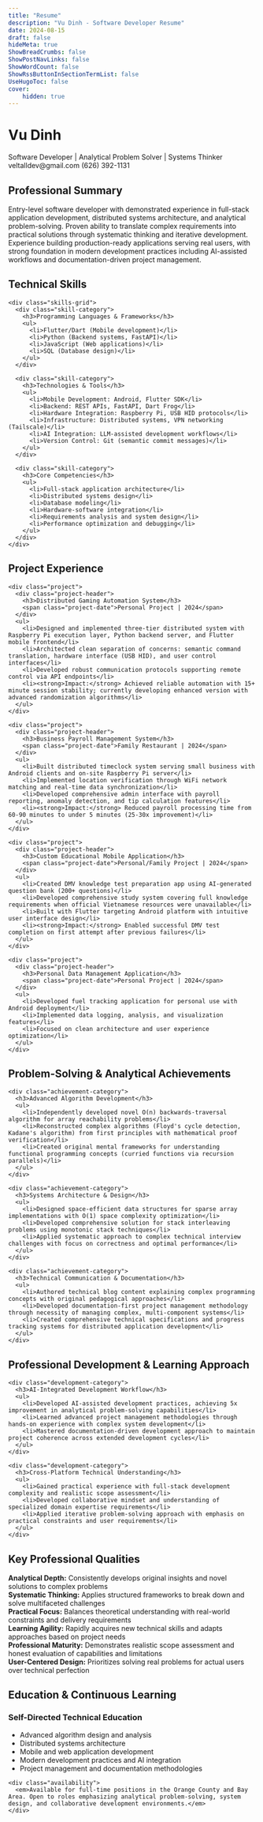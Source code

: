 ```yaml
---
title: "Resume"
description: "Vu Dinh - Software Developer Resume"
date: 2024-08-15
draft: false
hideMeta: true
ShowBreadCrumbs: false
ShowPostNavLinks: false
ShowWordCount: false
ShowRssButtonInSectionTermList: false
UseHugoToc: false
cover:
    hidden: true
---
```


<div class="resume-container">
  <div class="resume-header">
    <div class="resume-header-top">
      <div class="resume-header-left">
        <h1>Vu Dinh</h1>
        <div class="resume-subtitle">Software Developer | Analytical Problem Solver | Systems Thinker</div>
      </div>
      <div class="resume-contact">
        <span>veltalldev@gmail.com</span>
        <span>(626) 392-1131</span>
      </div>
    </div>
  </div>

  <section class="resume-section">
    <h2>Professional Summary</h2>
    <p>Entry-level software developer with demonstrated experience in full-stack application development, distributed systems architecture, and analytical problem-solving. Proven ability to translate complex requirements into practical solutions through systematic thinking and iterative development. Experience building production-ready applications serving real users, with strong foundation in modern development practices including AI-assisted workflows and documentation-driven project management.</p>
  </section>

  <section class="resume-section">
    <h2>Technical Skills</h2>
    
    <div class="skills-grid">
      <div class="skill-category">
        <h3>Programming Languages & Frameworks</h3>
        <ul>
          <li>Flutter/Dart (Mobile development)</li>
          <li>Python (Backend systems, FastAPI)</li>
          <li>JavaScript (Web applications)</li>
          <li>SQL (Database design)</li>
        </ul>
      </div>
      
      <div class="skill-category">
        <h3>Technologies & Tools</h3>
        <ul>
          <li>Mobile Development: Android, Flutter SDK</li>
          <li>Backend: REST APIs, FastAPI, Dart Frog</li>
          <li>Hardware Integration: Raspberry Pi, USB HID protocols</li>
          <li>Infrastructure: Distributed systems, VPN networking (Tailscale)</li>
          <li>AI Integration: LLM-assisted development workflows</li>
          <li>Version Control: Git (semantic commit messages)</li>
        </ul>
      </div>
      
      <div class="skill-category">
        <h3>Core Competencies</h3>
        <ul>
          <li>Full-stack application architecture</li>
          <li>Distributed systems design</li>
          <li>Database modeling</li>
          <li>Hardware-software integration</li>
          <li>Requirements analysis and system design</li>
          <li>Performance optimization and debugging</li>
        </ul>
      </div>
    </div>
  </section>

  <section class="resume-section">
    <h2>Project Experience</h2>
    
    <div class="project">
      <div class="project-header">
        <h3>Distributed Gaming Automation System</h3>
        <span class="project-date">Personal Project | 2024</span>
      </div>
      <ul>
        <li>Designed and implemented three-tier distributed system with Raspberry Pi execution layer, Python backend server, and Flutter mobile frontend</li>
        <li>Architected clean separation of concerns: semantic command translation, hardware interface (USB HID), and user control interfaces</li>
        <li>Developed robust communication protocols supporting remote control via API endpoints</li>
        <li><strong>Impact:</strong> Achieved reliable automation with 15+ minute session stability; currently developing enhanced version with advanced randomization algorithms</li>
      </ul>
    </div>

    <div class="project">
      <div class="project-header">
        <h3>Business Payroll Management System</h3>
        <span class="project-date">Family Restaurant | 2024</span>
      </div>
      <ul>
        <li>Built distributed timeclock system serving small business with Android clients and on-site Raspberry Pi server</li>
        <li>Implemented location verification through WiFi network matching and real-time data synchronization</li>
        <li>Developed comprehensive admin interface with payroll reporting, anomaly detection, and tip calculation features</li>
        <li><strong>Impact:</strong> Reduced payroll processing time from 60-90 minutes to under 5 minutes (25-30x improvement)</li>
      </ul>
    </div>

    <div class="project">
      <div class="project-header">
        <h3>Custom Educational Mobile Application</h3>
        <span class="project-date">Personal/Family Project | 2024</span>
      </div>
      <ul>
        <li>Created DMV knowledge test preparation app using AI-generated question bank (200+ questions)</li>
        <li>Developed comprehensive study system covering full knowledge requirements when official Vietnamese resources were unavailable</li>
        <li>Built with Flutter targeting Android platform with intuitive user interface design</li>
        <li><strong>Impact:</strong> Enabled successful DMV test completion on first attempt after previous failures</li>
      </ul>
    </div>

    <div class="project">
      <div class="project-header">
        <h3>Personal Data Management Application</h3>
        <span class="project-date">Personal Project | 2024</span>
      </div>
      <ul>
        <li>Developed fuel tracking application for personal use with Android deployment</li>
        <li>Implemented data logging, analysis, and visualization features</li>
        <li>Focused on clean architecture and user experience optimization</li>
      </ul>
    </div>
  </section>

  <section class="resume-section">
    <h2>Problem-Solving & Analytical Achievements</h2>
    
    <div class="achievement-category">
      <h3>Advanced Algorithm Development</h3>
      <ul>
        <li>Independently developed novel O(n) backwards-traversal algorithm for array reachability problems</li>
        <li>Reconstructed complex algorithms (Floyd's cycle detection, Kadane's algorithm) from first principles with mathematical proof verification</li>
        <li>Created original mental frameworks for understanding functional programming concepts (curried functions via recursion parallels)</li>
      </ul>
    </div>

    <div class="achievement-category">
      <h3>Systems Architecture & Design</h3>
      <ul>
        <li>Designed space-efficient data structures for sparse array implementations with O(1) space complexity optimization</li>
        <li>Developed comprehensive solution for stack interleaving problems using monotonic stack techniques</li>
        <li>Applied systematic approach to complex technical interview challenges with focus on correctness and optimal performance</li>
      </ul>
    </div>

    <div class="achievement-category">
      <h3>Technical Communication & Documentation</h3>
      <ul>
        <li>Authored technical blog content explaining complex programming concepts with original pedagogical approaches</li>
        <li>Developed documentation-first project management methodology through necessity of managing complex, multi-component systems</li>
        <li>Created comprehensive technical specifications and progress tracking systems for distributed application development</li>
      </ul>
    </div>
  </section>

  <section class="resume-section">
    <h2>Professional Development & Learning Approach</h2>
    
    <div class="development-category">
      <h3>AI-Integrated Development Workflow</h3>
      <ul>
        <li>Developed AI-assisted development practices, achieving 5x improvement in analytical problem-solving capabilities</li>
        <li>Learned advanced project management methodologies through hands-on experience with complex system development</li>
        <li>Mastered documentation-driven development approach to maintain project coherence across extended development cycles</li>
      </ul>
    </div>

    <div class="development-category">
      <h3>Cross-Platform Technical Understanding</h3>
      <ul>
        <li>Gained practical experience with full-stack development complexity and realistic scope assessment</li>
        <li>Developed collaborative mindset and understanding of specialized domain expertise requirements</li>
        <li>Applied iterative problem-solving approach with emphasis on practical constraints and user requirements</li>
      </ul>
    </div>
  </section>

  <section class="resume-section">
    <h2>Key Professional Qualities</h2>
    <div class="qualities-grid">
      <div class="quality">
        <strong>Analytical Depth:</strong> Consistently develops original insights and novel solutions to complex problems
      </div>
      <div class="quality">
        <strong>Systematic Thinking:</strong> Applies structured frameworks to break down and solve multifaceted challenges
      </div>
      <div class="quality">
        <strong>Practical Focus:</strong> Balances theoretical understanding with real-world constraints and delivery requirements
      </div>
      <div class="quality">
        <strong>Learning Agility:</strong> Rapidly acquires new technical skills and adapts approaches based on project needs
      </div>
      <div class="quality">
        <strong>Professional Maturity:</strong> Demonstrates realistic scope assessment and honest evaluation of capabilities and limitations
      </div>
      <div class="quality">
        <strong>User-Centered Design:</strong> Prioritizes solving real problems for actual users over technical perfection
      </div>
    </div>
  </section>

  <section class="resume-section">
    <h2>Education & Continuous Learning</h2>
    <div class="education">
      <h3>Self-Directed Technical Education</h3>
      <ul>
        <li>Advanced algorithm design and analysis</li>
        <li>Distributed systems architecture</li>
        <li>Mobile and web application development</li>
        <li>Modern development practices and AI integration</li>
        <li>Project management and documentation methodologies</li>
      </ul>
    </div>
    
    <div class="availability">
      <em>Available for full-time positions in the Orange County and Bay Area. Open to roles emphasizing analytical problem-solving, system design, and collaborative development environments.</em>
    </div>
  </section>
</div>
